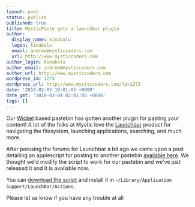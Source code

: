 ```yaml
---
layout: post
status: publish
published: true
title: MysticPaste gets a launchbar plugin
author:
  display_name: kinabalu
  login: kinabalu
  email: andrew@mysticcoders.com
  url: http://www.mysticcoders.com
author_login: kinabalu
author_email: andrew@mysticcoders.com
author_url: http://www.mysticcoders.com
wordpress_id: 1273
wordpress_url: http://www.mysticcoders.com/?p=1273
date: '2010-02-03 19:01:05 +0000'
date_gmt: '2010-02-04 02:01:05 +0000'
tags: []
---
```

<p>Our <a href="http://wicket.apache.org" target="_blank">Wicket</a> based pastebin has gotten another plugin for pasting your content!  A lot of the folks at Mystic love the <a href="http://www.obdev.at/products/launchbar/index.html" target="_blank">Launchbar</a> product for navigating the filesystem, launching applications, searching, and much more.  </p>
<p>After perusing the forums for Launchbar a bit ago we came upon a post detailing an applescript for posting to another pastebin <a href="http://forums.obdev.at/viewtopic.php?f=24&t=3043" target="_blank">available here</a>.  We thought we'd modify the script to work for our pastebin and we've just released it and it is available now.</p>
<p>You can <a href="http://github.com/kinabalu/mysticpaste/tree/master/applescript-plugin/" target="_blank">download the script</a> and install it in <code>~/Library/Application Support/LaunchBar/Actions</code>.</p>
<p>Please let us know if you have any trouble at all</p>
